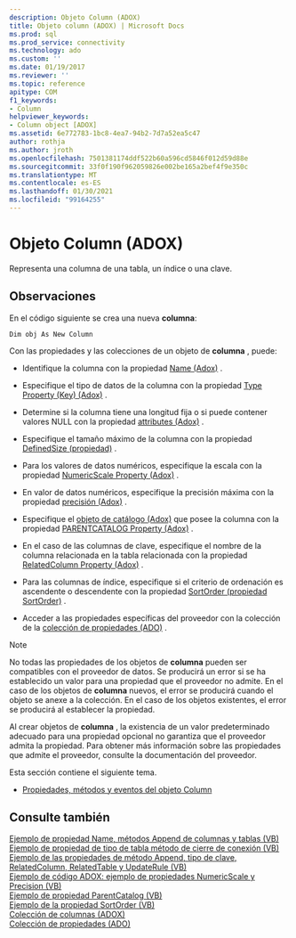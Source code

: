 ```yaml
---
description: Objeto Column (ADOX)
title: Objeto column (ADOX) | Microsoft Docs
ms.prod: sql
ms.prod_service: connectivity
ms.technology: ado
ms.custom: ''
ms.date: 01/19/2017
ms.reviewer: ''
ms.topic: reference
apitype: COM
f1_keywords:
- Column
helpviewer_keywords:
- Column object [ADOX]
ms.assetid: 6e772783-1bc8-4ea7-94b2-7d7a52ea5c47
author: rothja
ms.author: jroth
ms.openlocfilehash: 7501381174ddf522b60a596cd5846f012d59d88e
ms.sourcegitcommit: 33f0f190f962059826e002be165a2bef4f9e350c
ms.translationtype: MT
ms.contentlocale: es-ES
ms.lasthandoff: 01/30/2021
ms.locfileid: "99164255"
---
```

# <a name="column-object-adox"></a>Objeto Column (ADOX)
Representa una columna de una tabla, un índice o una clave.  
  
## <a name="remarks"></a>Observaciones  
 En el código siguiente se crea una nueva **columna**:  
  
 `Dim obj As New Column`  
  
 Con las propiedades y las colecciones de un objeto de **columna** , puede:  
  
-   Identifique la columna con la propiedad [Name (Adox)](./name-property-adox.md) .  
  
-   Especifique el tipo de datos de la columna con la propiedad [Type Property (Key) (Adox)](./type-property-key-adox.md) .  
  
-   Determine si la columna tiene una longitud fija o si puede contener valores NULL con la propiedad [attributes (Adox)](./attributes-property-adox.md) .  
  
-   Especifique el tamaño máximo de la columna con la propiedad [DefinedSize (propiedad)](./definedsize-property-adox.md) .  
  
-   Para los valores de datos numéricos, especifique la escala con la propiedad [NumericScale Property (Adox)](./numericscale-property-adox.md) .  
  
-   En valor de datos numéricos, especifique la precisión máxima con la propiedad [precisión (Adox)](./precision-property-adox.md) .  
  
-   Especifique el [objeto de catálogo (Adox)](./catalog-object-adox.md) que posee la columna con la propiedad [PARENTCATALOG Property (Adox)](./parentcatalog-property-adox.md) .  
  
-   En el caso de las columnas de clave, especifique el nombre de la columna relacionada en la tabla relacionada con la propiedad [RelatedColumn Property (Adox)](./relatedcolumn-property-adox.md) .  
  
-   Para las columnas de índice, especifique si el criterio de ordenación es ascendente o descendente con la propiedad [SortOrder (propiedad SortOrder)](./sortorder-property-adox.md) .  
  
-   Acceder a las propiedades específicas del proveedor con la colección de la [colección de propiedades (ADO)](../ado-api/properties-collection-ado.md) .  
  
> [!NOTE]
>  No todas las propiedades de los objetos de **columna** pueden ser compatibles con el proveedor de datos. Se producirá un error si se ha establecido un valor para una propiedad que el proveedor no admite. En el caso de los objetos de **columna** nuevos, el error se producirá cuando el objeto se anexe a la colección. En el caso de los objetos existentes, el error se producirá al establecer la propiedad.  
>   
>  Al crear objetos de **columna** , la existencia de un valor predeterminado adecuado para una propiedad opcional no garantiza que el proveedor admita la propiedad. Para obtener más información sobre las propiedades que admite el proveedor, consulte la documentación del proveedor.  
  
 Esta sección contiene el siguiente tema.  
  
-   [Propiedades, métodos y eventos del objeto Column](./column-object-properties-methods-and-events.md)  
  
## <a name="see-also"></a>Consulte también  
 [Ejemplo de propiedad Name, métodos Append de columnas y tablas (VB)](./columns-and-tables-append-methods-name-property-example-vb.md)   
 [Ejemplo de propiedad de tipo de tabla método de cierre de conexión (VB)](./connection-close-method-table-type-property-example-vb.md)   
 [Ejemplo de las propiedades de método Append, tipo de clave, RelatedColumn, RelatedTable y UpdateRule (VB)](./keys-append-method-key-type-relatedcolumn-relatedtable-example-vb.md)   
 [Ejemplo de código ADOX: ejemplo de propiedades NumericScale y Precision (VB)](./adox-code-example-numericscale-and-precision-properties-example-vb.md)   
 [Ejemplo de propiedad ParentCatalog (VB)](./parentcatalog-property-example-vb.md)   
 [Ejemplo de la propiedad SortOrder (VB)](./sortorder-property-example-vb.md)   
 [Colección de columnas (ADOX)](./columns-collection-adox.md)   
 [Colección de propiedades (ADO)](../ado-api/properties-collection-ado.md)